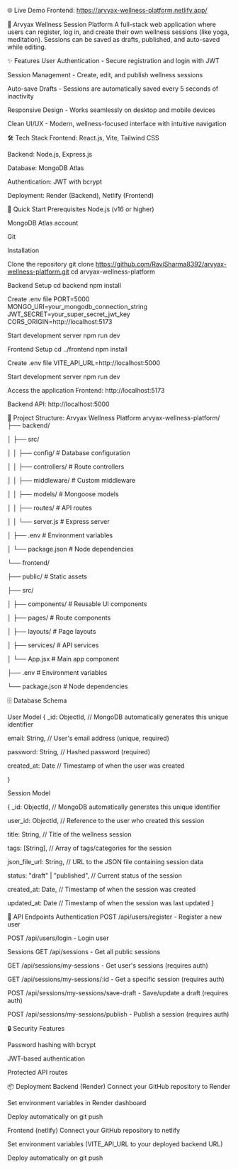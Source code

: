🌐 Live Demo Frontend: https://arvyax-wellness-platform.netlify.app/

🌿 Arvyax Wellness Session Platform A full-stack web application where users can register, log in, and create their own wellness sessions (like yoga, meditation). Sessions can be saved as drafts, published, and auto-saved while editing.

✨ Features User Authentication - Secure registration and login with JWT

Session Management - Create, edit, and publish wellness sessions

Auto-save Drafts - Sessions are automatically saved every 5 seconds of inactivity

Responsive Design - Works seamlessly on desktop and mobile devices

Clean UI/UX - Modern, wellness-focused interface with intuitive navigation

🛠️ Tech Stack Frontend: React.js, Vite, Tailwind CSS

Backend: Node.js, Express.js

Database: MongoDB Atlas

Authentication: JWT with bcrypt

Deployment: Render (Backend), Netlify (Frontend)

🚀 Quick Start Prerequisites Node.js (v16 or higher)

MongoDB Atlas account

Git

Installation

Clone the repository
git clone https://github.com/RaviSharma8392/arvyax-wellness-platform.git cd arvyax-wellness-platform

Backend Setup
cd backend npm install

Create .env file
PORT=5000 MONGO_URI=your_mongodb_connection_string JWT_SECRET=your_super_secret_jwt_key CORS_ORIGIN=http://localhost:5173

Start development server
npm run dev

Frontend Setup
cd ../frontend npm install

Create .env file
VITE_API_URL=http://localhost:5000

Start development server
npm run dev

Access the application
Frontend: http://localhost:5173

Backend API: http://localhost:5000

📂 Project Structure: Arvyax Wellness Platform
arvyax-wellness-platform/ ├── backend/

│ ├── src/

│ │ ├── config/ # Database configuration

│ │ ├── controllers/ # Route controllers

│ │ ├── middleware/ # Custom middleware

│ │ ├── models/ # Mongoose models

│ │ ├── routes/ # API routes

│ │ └── server.js # Express server

│ ├── .env # Environment variables

│ └── package.json # Node dependencies

└── frontend/

├── public/ # Static assets

├── src/

│ ├── components/ # Reusable UI components

│ ├── pages/ # Route components

│ ├── layouts/ # Page layouts

│ ├── services/ # API services

│ └── App.jsx # Main app component

├── .env # Environment variables

└── package.json # Node dependencies

🗄️ Database Schema

User Model { _id: ObjectId, // MongoDB automatically generates this unique identifier

email: String, // User's email address (unique, required)

password: String, // Hashed password (required)

created_at: Date // Timestamp of when the user was created

}

Session Model

{ _id: ObjectId, // MongoDB automatically generates this unique identifier

user_id: ObjectId, // Reference to the user who created this session

title: String, // Title of the wellness session

tags: [String], // Array of tags/categories for the session

json_file_url: String, // URL to the JSON file containing session data

status: "draft" | "published", // Current status of the session

created_at: Date, // Timestamp of when the session was created

updated_at: Date // Timestamp of when the session was last updated }

🔌 API Endpoints Authentication POST /api/users/register - Register a new user

POST /api/users/login - Login user

Sessions GET /api/sessions - Get all public sessions

GET /api/sessions/my-sessions - Get user's sessions (requires auth)

GET /api/sessions/my-sessions/:id - Get a specific session (requires auth)

POST /api/sessions/my-sessions/save-draft - Save/update a draft (requires auth)

POST /api/sessions/my-sessions/publish - Publish a session (requires auth)

🔒 Security Features

Password hashing with bcrypt

JWT-based authentication

Protected API routes

📦 Deployment Backend (Render) Connect your GitHub repository to Render

Set environment variables in Render dashboard

Deploy automatically on git push

Frontend (netlify) Connect your GitHub repository to netlify

Set environment variables (VITE_API_URL to your deployed backend URL)

Deploy automatically on git push
